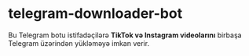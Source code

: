 # telegram-downloader-bot


Bu Telegram botu istifadəçilərə **TikTok və Instagram videolarını** birbaşa Telegram üzərindən yükləməyə imkan verir.
